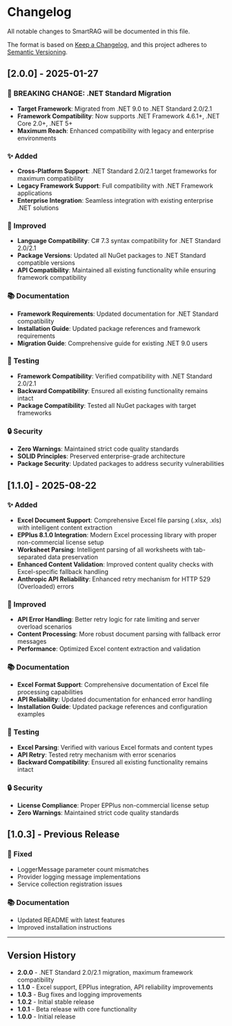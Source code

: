 # Changelog

All notable changes to SmartRAG will be documented in this file.

The format is based on [Keep a Changelog](https://keepachangelog.com/en/1.0.0/),
and this project adheres to [Semantic Versioning](https://semver.org/spec/v2.0.0.html).

## [2.0.0] - 2025-01-27

### 🔄 **BREAKING CHANGE: .NET Standard Migration**
- **Target Framework**: Migrated from .NET 9.0 to .NET Standard 2.0/2.1
- **Framework Compatibility**: Now supports .NET Framework 4.6.1+, .NET Core 2.0+, .NET 5+
- **Maximum Reach**: Enhanced compatibility with legacy and enterprise environments

### ✨ Added
- **Cross-Platform Support**: .NET Standard 2.0/2.1 target frameworks for maximum compatibility
- **Legacy Framework Support**: Full compatibility with .NET Framework applications
- **Enterprise Integration**: Seamless integration with existing enterprise .NET solutions

### 🔧 Improved
- **Language Compatibility**: C# 7.3 syntax compatibility for .NET Standard 2.0/2.1
- **Package Versions**: Updated all NuGet packages to .NET Standard compatible versions
- **API Compatibility**: Maintained all existing functionality while ensuring framework compatibility

### 📚 Documentation
- **Framework Requirements**: Updated documentation for .NET Standard compatibility
- **Installation Guide**: Updated package references and framework requirements
- **Migration Guide**: Comprehensive guide for existing .NET 9.0 users

### 🧪 Testing
- **Framework Compatibility**: Verified compatibility with .NET Standard 2.0/2.1
- **Backward Compatibility**: Ensured all existing functionality remains intact
- **Package Compatibility**: Tested all NuGet packages with target frameworks

### 🔒 Security
- **Zero Warnings**: Maintained strict code quality standards
- **SOLID Principles**: Preserved enterprise-grade architecture
- **Package Security**: Updated packages to address security vulnerabilities

## [1.1.0] - 2025-08-22

### ✨ Added
- **Excel Document Support**: Comprehensive Excel file parsing (.xlsx, .xls) with intelligent content extraction
- **EPPlus 8.1.0 Integration**: Modern Excel processing library with proper non-commercial license setup
- **Worksheet Parsing**: Intelligent parsing of all worksheets with tab-separated data preservation
- **Enhanced Content Validation**: Improved content quality checks with Excel-specific fallback handling
- **Anthropic API Reliability**: Enhanced retry mechanism for HTTP 529 (Overloaded) errors

### 🔧 Improved
- **API Error Handling**: Better retry logic for rate limiting and server overload scenarios
- **Content Processing**: More robust document parsing with fallback error messages
- **Performance**: Optimized Excel content extraction and validation

### 📚 Documentation
- **Excel Format Support**: Comprehensive documentation of Excel file processing capabilities
- **API Reliability**: Updated documentation for enhanced error handling
- **Installation Guide**: Updated package references and configuration examples

### 🧪 Testing
- **Excel Parsing**: Verified with various Excel formats and content types
- **API Retry**: Tested retry mechanism with error scenarios
- **Backward Compatibility**: Ensured all existing functionality remains intact

### 🔒 Security
- **License Compliance**: Proper EPPlus non-commercial license setup
- **Zero Warnings**: Maintained strict code quality standards

## [1.0.3] - Previous Release

### 🔧 Fixed
- LoggerMessage parameter count mismatches
- Provider logging message implementations
- Service collection registration issues

### 📚 Documentation
- Updated README with latest features
- Improved installation instructions

---

## Version History

- **2.0.0** - .NET Standard 2.0/2.1 migration, maximum framework compatibility
- **1.1.0** - Excel support, EPPlus integration, API reliability improvements
- **1.0.3** - Bug fixes and logging improvements
- **1.0.2** - Initial stable release
- **1.0.1** - Beta release with core functionality
- **1.0.0** - Initial release

